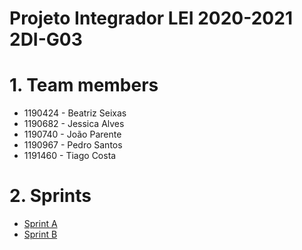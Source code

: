 Projeto Integrador LEI 2020-2021 2DI-G03
===========================================
# 1. Team members #
  * 1190424 - Beatriz Seixas
  * 1190682 - Jessica Alves
  * 1190740 - João Parente
  * 1190967 - Pedro Santos
  * 1191460 - Tiago Costa

# 2. Sprints #
  * [Sprint A](doc/engenharia/SprintA)
  * [Sprint B](doc/engenharia/SprintB)